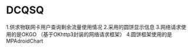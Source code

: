 # DCQSQ
1.供求物联网卡用户查询剩余流量使用情况
2.采用的圆饼显示信息
3.网络请求使用的是OKGO （基于OKhttp3封装的网络请求框架）
4.圆饼框架使用的是MPAdroidChart
